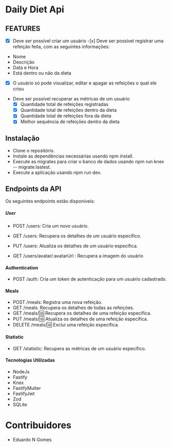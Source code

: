 # Daily Diet Api

## FEATURES

-[x] Deve ser possível criar um usuário -[x] Deve ser possível registrar uma refeição feita, com as seguintes informações:

- Nome
- Descrição
- Data e Hora
- Está dentro ou não da dieta

-[x] O usuário só pode visualizar, editar e apagar as refeições o qual ele criou

- Deve ser possível recuperar as métricas de um usuário
  - [x] Quantidade total de refeições registradas
  - [x] Quantidade total de refeições dentro da dieta
  - [x] Quantidade total de refeições fora da dieta
  - [x] Melhor sequência de refeições dentro da dieta

## Instalação

- Clone o repositório.
- Instale as dependências necessárias usando npm install.
- Execute as migrates para criar o banco de dados usando npm run knex -- migrate:lastest.
- Execute a aplicação usando npm run dev.

## Endpoints da API

Os seguintes endpoints estão disponíveis:

##### User

- POST /users: Cria um novo usuário.
- GET /users: Recupera os detalhes de um usuário específico.
- PUT /users: Atualiza os detalhes de um usuário específica.

- GET /users/avatar/:avatarUrl : Recupera a imagem do usuário

#### Authentication

- POST /auth: Cria um token de autenticação para um usuário cadastrado.

#### Meals

- POST /meals: Registra uma nova refeição.
- GET /meals: Recupera os detalhes de todas as refeições.
- GET /meals/:id: Recupera os detalhes de uma refeição específica.
- PUT /meals/:id: Atualiza os detalhes de uma refeição específica.
- DELETE /meals/:id: Exclui uma refeição específica.

#### Statistic

- GET /statistic: Recupera as métricas de um usuário específico.

#### Tecnologias Utilizadas

- NodeJs
- Fastify
- Knex
- FastifyMulter
- FastifyJwt
- Zod
- SQLite

# Contribuidores

- Eduardo N Gomes
